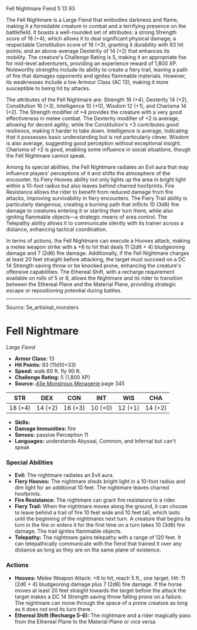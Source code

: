 <MonsterName/>Fell Nightmare</MonsterName>
<CreatureType/>Fiend</CreatureType>
<CR/>5</CR>
<AC/>13</AC>
<HP/>93</HP>
<summary>The Fell Nightmare is a Large Fiend that embodies darkness and flame, making it a formidable creature in combat and a terrifying presence on the battlefield. It boasts a well-rounded set of attributes: a strong Strength score of 18 (+4), which allows it to deal significant physical damage; a respectable Constitution score of 16 (+3), granting it durability with 93 hit points; and an above-average Dexterity of 14 (+2) that enhances its mobility. The creature's Challenge Rating is 5, making it an appropriate foe for mid-level adventurers, providing an experience reward of 1,800 XP. Noteworthy strengths include its ability to create a fiery trail, leaving a path of fire that damages opponents and ignites flammable materials. However, its weaknesses include a low Armour Class (AC 13), making it more susceptible to being hit by attacks.</summary>

<detail>

The attributes of the Fell Nightmare are: Strength 18 (+4), Dexterity 14 (+2), Constitution 16 (+3), Intelligence 10 (+0), Wisdom 12 (+1), and Charisma 14 (+2). The Strength modifier of +4 provides the creature with a very good effectiveness in melee combat. The Dexterity modifier of +2 is average, allowing for decent agility, while the Constitution's +3 contributes good resilience, making it harder to take down. Intelligence is average, indicating that it possesses basic understanding but is not particularly clever. Wisdom is also average, suggesting good perception without exceptional insight. Charisma of +2 is good, enabling some influence in social situations, though the Fell Nightmare cannot speak.

Among its special abilities, the Fell Nightmare radiates an Evil aura that may influence players' perceptions of it and shifts the atmosphere of the encounter. Its Fiery Hooves ability not only lights up the area in bright light within a 10-foot radius but also leaves behind charred hoofprints. Fire Resistance allows the rider to benefit from reduced damage from fire attacks, improving survivability in fiery encounters. The Fiery Trail ability is particularly dangerous, creating a burning path that inflicts 10 (3d6) fire damage to creatures entering it or starting their turn there, while also igniting flammable objects—a strategic means of area control. The Telepathy ability allows it to communicate silently with its trainer across a distance, enhancing tactical coordination.

In terms of actions, the Fell Nightmare can execute a Hooves attack, making a melee weapon strike with a +6 to hit that deals 11 (2d6 + 4) bludgeoning damage and 7 (2d6) fire damage. Additionally, if the Fell Nightmare charges at least 20 feet straight before attacking, the target must succeed on a DC 14 Strength saving throw or be knocked prone, enhancing the creature's offensive capabilities. The Ethereal Shift, with a recharge requirement available on rolls of 5 or 6, allows the Nightmare and its rider to transition between the Ethereal Plane and the Material Plane, providing strategic escape or repositioning potential during battles.</detail>



---

Source: 5e_artisinal_monsters

# Fell Nightmare

*Large* *Fiend*

- **Armor Class:** 13
- **Hit Points:** 93 (11d10+33)
- **Speed:** walk 60 ft. fly 90 ft.
- **Challenge Rating:** 5 (1,800 XP)
- **Source:** [A5e Monstrous Menagerie](https://enpublishingrpg.com/products/level-up-monstrous-menagerie-a5e) page 345

| STR | DEX | CON | INT | WIS | CHA |
| --- | --- | --- | --- | --- | --- |
| 18 (+4) | 14 (+2) | 16 (+3) | 10 (+0) | 12 (+1) | 14 (+2) |

- **Skills:** 
- **Damage Immunities:** fire
- **Senses:** passive Perception 11
- **Languages:** understands Abyssal, Common, and Infernal but can't speak

### Special Abilities

- **Evil:** The nightmare radiates an Evil aura.
- **Fiery Hooves:** The nightmare sheds bright light in a 10-foot radius and dim light for an additional 10 feet. The nightmare leaves charred hoofprints.
- **Fire Resistance:** The nightmare can grant fire resistance to a rider.
- **Fiery Trail:** When the nightmare moves along the ground, it can choose to leave behind a trail of fire 10 feet wide and 10 feet tall, which lasts until the beginning of the nightmares next turn. A creature that begins its turn in the fire or enters it for the first time on a turn takes 10 (3d6) fire damage. The trail ignites flammable objects.
- **Telepathy:** The nightmare gains telepathy with a range of 120 feet. It can telepathically communicate with the fiend that trained it over any distance as long as they are on the same plane of existence.

### Actions

- **Hooves:** Melee Weapon Attack: +6 to hit, reach 5 ft., one target. Hit: 11 (2d6 + 4) bludgeoning damage plus 7 (2d6) fire damage. If the horse moves at least 20 feet straight towards the target before the attack  the target makes a DC 14 Strength saving throw  falling prone on a failure. The nightmare can move through the space of a prone creature as long as it does not end its turn there.
- **Ethereal Shift (Recharge 5-6):** The nightmare and a rider magically pass from the Ethereal Plane to the Material Plane or vice versa.




